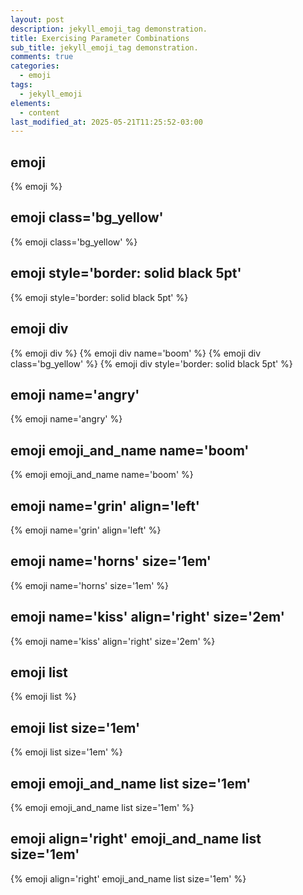 ```yaml
---
layout: post
description: jekyll_emoji_tag demonstration.
title: Exercising Parameter Combinations
sub_title: jekyll_emoji_tag demonstration.
comments: true
categories:
  - emoji
tags:
  - jekyll_emoji
elements:
  - content
last_modified_at: 2025-05-21T11:25:52-03:00
---
```

<!-- #region emoji -->
<h2 id="emoji" class="code">emoji</h2>
<p>{% emoji %}</p>
<!-- endregion -->


<!-- #region emoji class -->
<h2 id="emoji" class="code">emoji <span class="code">class='bg_yellow'</span></h2>
<p>
  {% emoji class='bg_yellow' %}
</p>
<!-- endregion -->


<!-- #region emoji style -->
<h2 id="emoji" class="code">emoji <span class="code">style='border: solid black 5pt'</span></h2>
<p>{% emoji style='border: solid black 5pt' %}</p>
<!-- endregion -->


<!-- #region emoji div style -->
<h2 id="emoji" class="code">emoji <span class="code">div</span></h2>
{% emoji div %}
{% emoji div name='boom' %}
{% emoji div class='bg_yellow' %}
{% emoji div style='border: solid black 5pt' %}
<!-- endregion -->


<!-- #region emoji name='angry' -->
<h2 id="emoji" class="code">emoji name='angry'</h2>
<p>{% emoji name='angry' %}</p>
<!-- endregion -->


<!-- #region emoji emoji_and_name name='boom' -->
<h2 id="emoji" class="code">emoji emoji_and_name name='boom'</h2>
<p>{% emoji emoji_and_name name='boom' %}</p>
<!-- endregion -->


<!-- #region emoji name='grin' align='left' -->
<h2 id="emoji" class="code">emoji name='grin' align='left'</h2>
<p>{% emoji name='grin' align='left' %}</p>
<!-- endregion -->


<!-- #region emoji name='horns' size='1em' -->
<h2 id="emoji" class="clear code">emoji name='horns' size='1em'</h2>
<p>{% emoji name='horns' size='1em' %}</p>
<!-- endregion -->


<!-- #region emoji name='kiss' align='right' size='2em' -->
<h2 id="emoji" class="code">emoji name='kiss' align='right' size='2em'</h2>
<p>{% emoji name='kiss' align='right' size='2em' %}</p>
<!-- endregion -->


<!-- #region emoji list -->
<h2 id="emoji" class="clear code">emoji list</h2>
<p>{% emoji list %}</p>
<!-- endregion -->


<!-- #region emoji list size='1em' -->
<h2 id="emoji" class="code">emoji list size='1em'</h2>
<p>{% emoji list size='1em' %}</p>
<!-- endregion -->


<!-- #region emoji emoji_and_name list size='1em' -->
<h2 id="emoji" class="code">emoji emoji_and_name list size='1em'</h2>
<p>{% emoji emoji_and_name list size='1em' %}</p>
<!-- endregion -->


<!-- #region emoji align='right' emoji_and_name list size='1em' -->
<h2 id="emoji" class="code">emoji align='right' emoji_and_name list size='1em'</h2>
<p>{% emoji align='right' emoji_and_name list size='1em' %}<p>
<!-- endregion -->
